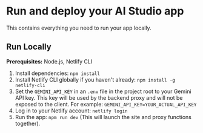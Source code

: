
# Run and deploy your AI Studio app

This contains everything you need to run your app locally.

## Run Locally

**Prerequisites:** Node.js, Netlify CLI

1.  Install dependencies:
    `npm install`
2.  Install Netlify CLI globally if you haven't already:
    `npm install -g netlify-cli`
3.  Set the `GEMINI_API_KEY` in an `.env` file in the project root to your Gemini API key. This key will be used by the backend proxy and will not be exposed to the client. For example:
    `GEMINI_API_KEY=YOUR_ACTUAL_API_KEY`
4.  Log in to your Netlify account:
    `netlify login`
5.  Run the app:
    `npm run dev` (This will launch the site and proxy functions together).
